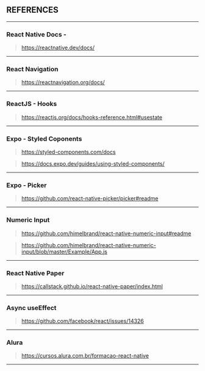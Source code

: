 ## REFERENCES
---
### React Native Docs - 
> https://reactnative.dev/docs/ 

---

### React Navigation

> https://reactnavigation.org/docs/

---

### ReactJS - Hooks

> https://reactjs.org/docs/hooks-reference.html#usestate

---

### Expo - Styled Coponents

> https://styled-components.com/docs

> https://docs.expo.dev/guides/using-styled-components/

---

### Expo - Picker

> https://github.com/react-native-picker/picker#readme

---

### Numeric Input

> https://github.com/himelbrand/react-native-numeric-input#readme

> https://github.com/himelbrand/react-native-numeric-input/blob/master/Example/App.js

---

### React Native Paper
> https://callstack.github.io/react-native-paper/index.html

---

### Async useEffect
> https://github.com/facebook/react/issues/14326

---

### Alura
> https://cursos.alura.com.br/formacao-react-native

---
